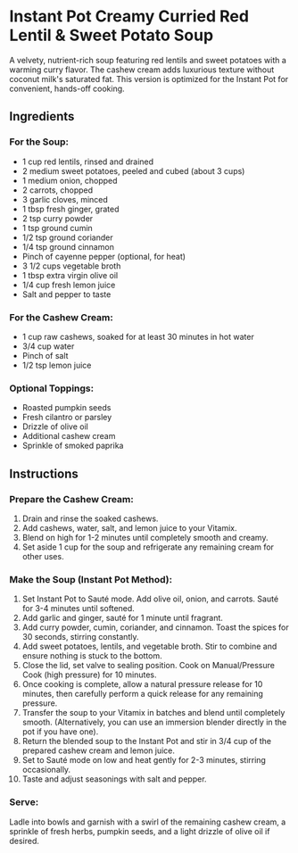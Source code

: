 # Instant Pot Creamy Curried Red Lentil & Sweet Potato Soup

A velvety, nutrient-rich soup featuring red lentils and sweet potatoes with a warming curry flavor. The cashew cream adds luxurious texture without coconut milk's saturated fat. This version is optimized for the Instant Pot for convenient, hands-off cooking.

## Ingredients

### For the Soup:
- 1 cup red lentils, rinsed and drained
- 2 medium sweet potatoes, peeled and cubed (about 3 cups)
- 1 medium onion, chopped
- 2 carrots, chopped
- 3 garlic cloves, minced
- 1 tbsp fresh ginger, grated
- 2 tsp curry powder
- 1 tsp ground cumin
- 1/2 tsp ground coriander
- 1/4 tsp ground cinnamon
- Pinch of cayenne pepper (optional, for heat)
- 3 1/2 cups vegetable broth
- 1 tbsp extra virgin olive oil
- 1/4 cup fresh lemon juice
- Salt and pepper to taste

### For the Cashew Cream:
- 1 cup raw cashews, soaked for at least 30 minutes in hot water
- 3/4 cup water
- Pinch of salt
- 1/2 tsp lemon juice

### Optional Toppings:
- Roasted pumpkin seeds
- Fresh cilantro or parsley
- Drizzle of olive oil
- Additional cashew cream
- Sprinkle of smoked paprika

## Instructions

### Prepare the Cashew Cream:
1. Drain and rinse the soaked cashews.
2. Add cashews, water, salt, and lemon juice to your Vitamix.
3. Blend on high for 1-2 minutes until completely smooth and creamy.
4. Set aside 1 cup for the soup and refrigerate any remaining cream for other uses.

### Make the Soup (Instant Pot Method):
1. Set Instant Pot to Sauté mode. Add olive oil, onion, and carrots. Sauté for 3-4 minutes until softened.
2. Add garlic and ginger, sauté for 1 minute until fragrant.
3. Add curry powder, cumin, coriander, and cinnamon. Toast the spices for 30 seconds, stirring constantly.
4. Add sweet potatoes, lentils, and vegetable broth. Stir to combine and ensure nothing is stuck to the bottom.
5. Close the lid, set valve to sealing position. Cook on Manual/Pressure Cook (high pressure) for 10 minutes.
6. Once cooking is complete, allow a natural pressure release for 10 minutes, then carefully perform a quick release for any remaining pressure.
7. Transfer the soup to your Vitamix in batches and blend until completely smooth. (Alternatively, you can use an immersion blender directly in the pot if you have one).
8. Return the blended soup to the Instant Pot and stir in 3/4 cup of the prepared cashew cream and lemon juice.
9. Set to Sauté mode on low and heat gently for 2-3 minutes, stirring occasionally.
10. Taste and adjust seasonings with salt and pepper.

### Serve:
Ladle into bowls and garnish with a swirl of the remaining cashew cream, a sprinkle of fresh herbs, pumpkin seeds, and a light drizzle of olive oil if desired.